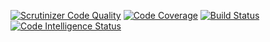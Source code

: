 [![Scrutinizer Code Quality](https://scrutinizer-ci.com/g/DavidPalmgren/mvc/badges/quality-score.png?b=main)](https://scrutinizer-ci.com/g/DavidPalmgren/mvc/?branch=main)
[![Code Coverage](https://scrutinizer-ci.com/g/DavidPalmgren/mvc/badges/coverage.png?b=main)](https://scrutinizer-ci.com/g/DavidPalmgren/mvc/?branch=main)
[![Build Status](https://scrutinizer-ci.com/g/DavidPalmgren/mvc/badges/build.png?b=main)](https://scrutinizer-ci.com/g/DavidPalmgren/mvc/build-status/main)
[![Code Intelligence Status](https://scrutinizer-ci.com/g/DavidPalmgren/mvc/badges/code-intelligence.svg?b=main)](https://scrutinizer-ci.com/code-intelligence)
